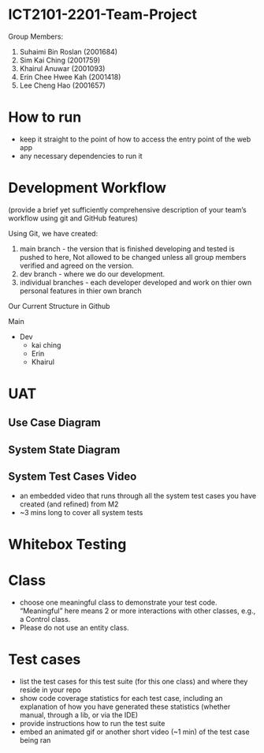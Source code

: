 # ICT2101-2201-Team-Project
Group Members: 

  1. Suhaimi Bin Roslan (2001684)
  2. Sim Kai Ching (2001759)
  3. Khairul Anuwar (2001093)
  4. Erin Chee Hwee Kah (2001418)
  5. Lee Cheng Hao (2001657)

# How to run
- keep it straight to the point of how to access the entry point of the web app
- any necessary dependencies to run it

# Development Workflow
(provide a brief yet sufficiently comprehensive description of your team’s workflow using git and GitHub features)

Using Git, we have created:
1) main branch - the version that is finished developing and tested is pushed to here, Not allowed to be changed unless all group members verified and agreed on the version.
2) dev branch - where we do our development.
3) individual branches - each developer developed and work on thier own personal features in thier own branch

Our Current Structure in Github

Main
- Dev
  - kai ching
  - Erin
  - Khairul


# UAT 
## Use Case Diagram

## System State Diagram

## System Test Cases Video
- an embedded video that runs through all the system test cases you have created (and refined) from M2
- ~3 mins long to cover all system tests

# Whitebox Testing
# Class
- choose one meaningful class to demonstrate your test code. “Meaningful” here means 2 or more interactions with other classes, e.g., a Control class. 
- Please do not use an entity class.

# Test cases
- list the test cases for this test suite (for this one class) and where they reside in your repo
- show code coverage statistics for each test case, including an explanation of how you have generated these statistics (whether manual, through a lib, or via the IDE)
- provide instructions how to run the test suite
- embed an animated gif or another short video (~1 min) of the test case being ran
